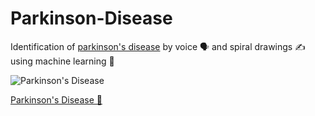 # Parkinson-Disease
Identification of <a href="https://github.com/hemant467/Parkinson-Disease">parkinson's disease</a> by voice 🗣️ and spiral drawings ✍️ using machine learning 🤖

![Parkinson's Disease](https://github.com/hemant467/Parkinson-Disease/assets/85243370/1528cf41-65a9-443d-8eab-6ce5a567b7c9)

<a href="https://sites.google.com/view/theparkinsons-disease">Parkinson's Disease 🤖</a>
